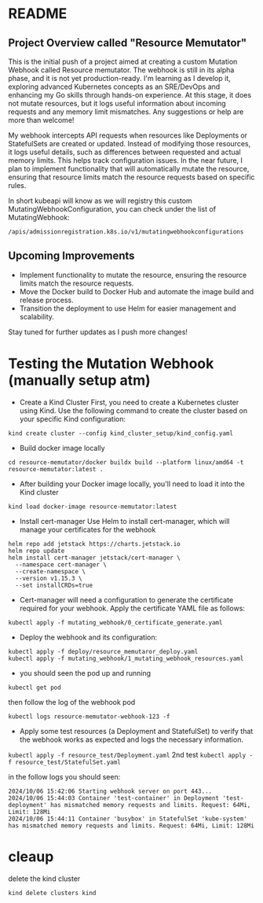 # README

## Project Overview called "Resource Memutator"

This is the initial push of a project aimed at creating a custom Mutation Webhook called Resource memutator. The webhook is still in its alpha phase, and it is not yet production-ready. I'm learning as I develop it, exploring advanced Kubernetes concepts as an SRE/DevOps and enhancing my Go skills through hands-on experience. At this stage, it does not mutate resources, but it logs useful information about incoming requests and any memory limit mismatches. Any suggestions or help are more than welcome!

My webhook intercepts API requests when resources like Deployments or StatefulSets are created or updated. Instead of modifying those resources, it logs useful details, such as differences between requested and actual memory limits. This helps track configuration issues. In the near future, I plan to implement functionality that will automatically mutate the resource, ensuring that resource limits match the resource requests based on specific rules.

In short kubeapi will know as we will registry this custom MutatingWebhookConfiguration, you can check under the list of MutatingWebhook:

`/apis/admissionregistration.k8s.io/v1/mutatingwebhookconfigurations`

## Upcoming Improvements

- Implement functionality to mutate the resource, ensuring the resource limits match the resource requests. 
- Move the Docker build to Docker Hub and automate the image build and release process.
- Transition the deployment to use Helm for easier management and scalability.

Stay tuned for further updates as I push more changes!

# Testing the Mutation Webhook (manually setup atm)

- Create a Kind Cluster
First, you need to create a Kubernetes cluster using Kind. Use the following command to create the cluster based on your specific Kind configuration:

`kind create cluster --config kind_cluster_setup/kind_config.yaml`

- Build docker image locally

`cd resource-memutator/docker buildx build --platform linux/amd64 -t resource-memutator:latest .`

- After building your Docker image locally, you'll need to load it into the Kind cluster

`kind load docker-image resource-memutator:latest`

- Install cert-manager
Use Helm to install cert-manager, which will manage your certificates for the webhook

```
helm repo add jetstack https://charts.jetstack.io
helm repo update
helm install cert-manager jetstack/cert-manager \
  --namespace cert-manager \
  --create-namespace \
  --version v1.15.3 \
  --set installCRDs=true
```

- Cert-manager will need a configuration to generate the certificate required for your webhook. Apply the certificate YAML file as follows:

`kubectl apply -f mutating_webhook/0_certificate_generate.yaml`

- Deploy the webhook and its configuration:

```
kubectl apply -f deploy/resource_memutaror_deploy.yaml
kubectl apply -f mutating_webhook/1_mutating_webhook_resources.yaml
```

- you should seen the pod up and running

`kubectl get pod`

then follow the log of the webhook pod

`kubectl logs resource-memutator-webhook-123 -f`

- Apply some test resources (a Deployment and StatefulSet) to verify that the webhook works as expected and logs the necessary information.

`kubectl apply -f resource_test/Deployment.yaml`
2nd test 
`kubectl apply -f resource_test/StatefulSet.yaml`

in the follow logs you should seen:

```
2024/10/06 15:42:06 Starting webhook server on port 443...
2024/10/06 15:44:03 Container 'test-container' in Deployment 'test-deployment' has mismatched memory requests and limits. Request: 64Mi, Limit: 128Mi
2024/10/06 15:44:11 Container 'busybox' in StatefulSet 'kube-system' has mismatched memory requests and limits. Request: 64Mi, Limit: 128Mi
```

# cleaup 

delete the kind cluster

`kind delete clusters kind`
